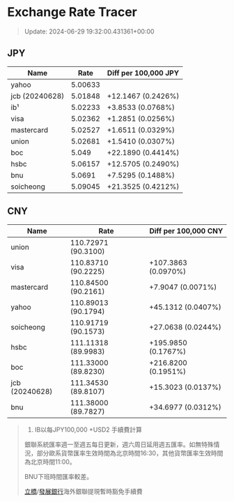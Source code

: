 # Exchange Rate Tracer

> Update: 2024-06-29 19:32:00.431361+00:00

## JPY

| Name           |    Rate | Diff per 100,000 JPY   |
|----------------|---------|------------------------|
| yahoo          | 5.00633 |                        |
| jcb (20240628) | 5.01848 | +12.1467 (0.2426%)     |
| ib¹            | 5.02233 | +3.8533 (0.0768%)      |
| visa           | 5.02362 | +1.2851 (0.0256%)      |
| mastercard     | 5.02527 | +1.6511 (0.0329%)      |
| union          | 5.02681 | +1.5410 (0.0307%)      |
| boc            | 5.049   | +22.1890 (0.4414%)     |
| hsbc           | 5.06157 | +12.5705 (0.2490%)     |
| bnu            | 5.0691  | +7.5295 (0.1488%)      |
| soicheong      | 5.09045 | +21.3525 (0.4212%)     |

## CNY

| Name           | Rate                | Diff per 100,000 CNY   |
|----------------|---------------------|------------------------|
| union          | 110.72971	(90.3100) |                        |
| visa           | 110.83710	(90.2225) | +107.3863 (0.0970%)    |
| mastercard     | 110.84500	(90.2161) | +7.9047 (0.0071%)      |
| yahoo          | 110.89013	(90.1794) | +45.1312 (0.0407%)     |
| soicheong      | 110.91719	(90.1573) | +27.0638 (0.0244%)     |
| hsbc           | 111.11318	(89.9983) | +195.9850 (0.1767%)    |
| boc            | 111.33000	(89.8230) | +216.8200 (0.1951%)    |
| jcb (20240628) | 111.34530	(89.8107) | +15.3023 (0.0137%)     |
| bnu            | 111.38000	(89.7827) | +34.6977 (0.0312%)     |


> 1. IB以每JPY100,000 +USD2 手續費計算
>
> 銀聯系統匯率週一至週五每日更新，週六周日延用週五匯率。如無特殊情況，部分歐系貨幣匯率生效時間為北京時間16:30，其他貨幣匯率生效時間為北京時間11:00。
>
> BNU下班時間匯率較差。
>
> [立橋](https://www.wlbank.com.mo/uploads/ueditor/file/20181211/1544536513900230.pdf)/[發展銀行](https://www.mdb.com.mo/Service_Charges_20230728.pdf)海外銀聯提現暫時豁免手續費

